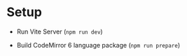 # Setup

* Run Vite Server (`npm run dev`)

* Build CodeMirror 6 language package (`npm run prepare`)